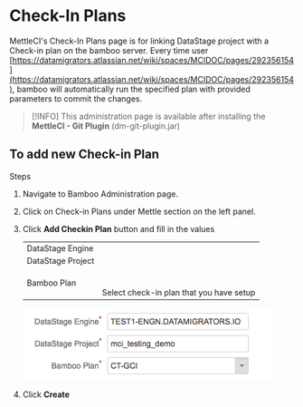 # Check-In Plans

MettleCI's Check-In Plans page is for linking DataStage project with a Check-in plan on the bamboo server. Every time user [https://datamigrators.atlassian.net/wiki/spaces/MCIDOC/pages/292356154](https://datamigrators.atlassian.net/wiki/spaces/MCIDOC/pages/292356154), bamboo will automatically run the specified plan with provided parameters to commit the changes.

> [!INFO]
> This administration page is available after installing the **MettleCI - Git Plugin** (dm-git-plugin<version>.jar)

## To add new Check-in Plan

Steps

1.  Navigate to Bamboo Administration page.
2.  Click on Check-in Plans under Mettle section on the left panel.
3.  Click **Add Checkin Plan** button and fill in the values
    
    |     |     |
    | --- | --- |
    | DataStage Engine | <Datastage Engine Name> |
    | DataStage Project | <Datastage Project Name> |
    | Bamboo Plan | <Bamboo Plan> <br><br>Select check-in plan that you have setup |
    
    ![](./attachments/image2018-5-23_17-3-15.png)
    
4.  Click **Create**